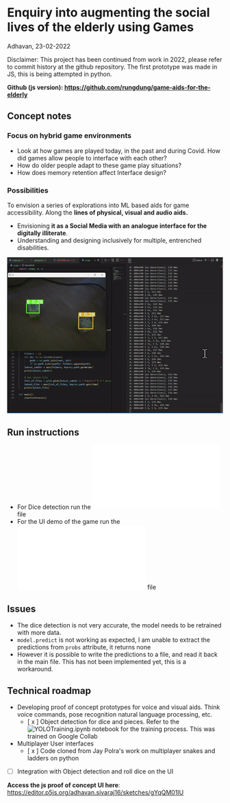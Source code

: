 # Enquiry into augmenting the social lives of the elderly using Games

Adhavan, 23-02-2022

Disclaimer: This project has been continued from work in 2022, please refer to commit history at the github repository. The first prototype was made in JS, this is being attempted in python.

**Github (js version): https://github.com/rungdung/game-aids-for-the-elderly**

## Concept notes
### Focus on hybrid game environments
- Look at how games are played today, in the past and during Covid. How did games allow people to interface with each other? 
- How do older people adapt to these game play situations?
- How does memory retention affect Interface design?

### Possibilities 
To envision a series of explorations into ML based aids for game accessibility. Along the **lines of physical, visual and audio aids.** 
- Envisioning **it as a Social Media with an analogue interface for the digitally illiterate**. 
- Understanding and designing inclusively for multiple, entrenched disabilities. 

![sample.gif](assets/documentation/sample.gif)

## Run instructions
- For Dice detection run the ![cv.py](cv.py) file
- For the UI demo of the game run the ![main.py](main.py) file

## Issues
- The dice detection is not very accurate, the model needs to be retrained with more data.
- ```model.predict``` is not working as expected, I am unable to extract the predictions from ```probs``` attribute, it returns none
- However it is possible to write the predictions to a file, and read it back in the main file. This has not been implemented yet, this is a workaround.

## Technical roadmap
- Developing proof of concept prototypes for voice and visual aids. Think voice commands, pose recognition natural language processing, etc.
  - [ x ] Object detection for dice and pieces. Refer to the ![YOLOTraining.ipynb](YOLOTraining.ipynb) notebook for the training process. This was trained on Google Collab
- Multiplayer User interfaces
  - [ x ] Code cloned from Jay Polra's work on multiplayer snakes and ladders on python
- [ ] Integration with Object detection and roll dice on the UI 

**Access the js proof of concept UI here**:
https://editor.p5js.org/adhavan.sivaraj16/sketches/gYqQM01IU



